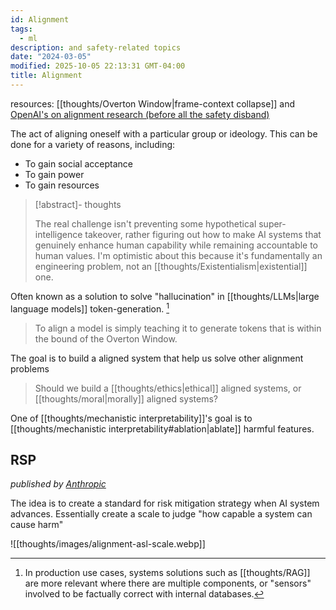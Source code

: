 ```yaml
---
id: Alignment
tags:
  - ml
description: and safety-related topics
date: "2024-03-05"
modified: 2025-10-05 22:13:31 GMT-04:00
title: Alignment
---
```


resources: [[thoughts/Overton Window|frame-context collapse]] and [OpenAI's on alignment research (before all the safety disband)](https://openai.com/blog/our-approach-to-alignment-research)

The act of aligning oneself with a particular group or ideology. This can be done for a variety of reasons, including:

- To gain social acceptance
- To gain power
- To gain resources

> [!abstract]- thoughts
>
> The real challenge isn't preventing some hypothetical super-intelligence takeover, rather figuring out how to make AI systems that genuinely
> enhance human capability while remaining accountable to human values. I'm optimistic about this because it's fundamentally an engineering problem,
> not an [[thoughts/Existentialism|existential]] one.

Often known as a solution to solve "hallucination" in [[thoughts/LLMs|large language models]] token-generation. [^enterprise]

[^enterprise]: In production use cases, systems solutions such as [[thoughts/RAG]] are more relevant where there are multiple components, or "sensors" involved to be factually correct with internal databases.

> To align a model is simply teaching it to generate tokens that is within the bound of the Overton Window.

The goal is to build a aligned system that help us solve other alignment problems

> Should we build a [[thoughts/ethics|ethical]] aligned systems, or [[thoughts/moral|morally]] aligned systems?

One of [[thoughts/mechanistic interpretability]]'s goal is to [[thoughts/mechanistic interpretability#ablation|ablate]] harmful features.

## RSP

_published by [Anthropic](https://assets.anthropic.com/m/24a47b00f10301cd/original/Anthropic-Responsible-Scaling-Policy-2024-10-15.pdf)_

The idea is to create a standard for risk mitigation strategy when AI system advances. Essentially create a scale to judge "how capable a system can cause harm"

![[thoughts/images/alignment-asl-scale.webp]]
